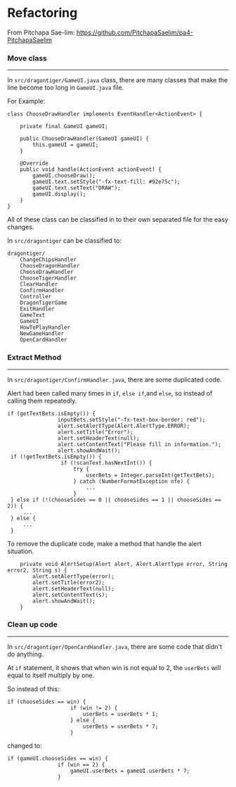 # Refactoring

From Pitchapa Sae-lim: https://github.com/PitchapaSaelim/pa4-PitchapaSaelim

### Move class 

---

In `src/dragontiger/GameUI.java` class, there are many classes that make
 the line become too long in `GameUI.java` file.

For Example:

    class ChooseDrawHandler implements EventHandler<ActionEvent> {
    
        private final GameUI gameUI;
    
        public ChooseDrawHandler(GameUI gameUI) {
            this.gameUI = gameUI;
        }
    
        @Override
        public void handle(ActionEvent actionEvent) {
            gameUI.chooseDraw();
            gameUI.text.setStyle("-fx-text-fill: #92e75c");
            gameUI.text.setText("DRAW");
            gameUI.display();
        }
    }

All of these class can be classified in to their own separated file for the easy changes.

In `src/dragontiger` can be classified to:

    dragontiger/
        ChangeChipsHandler
        ChooseDragonHandler
        ChooseDrawHandler
        ChooseTigerHandler
        ClearHandler
        ConfirmHandler
        Controller
        DragonTigerGame
        ExitHandler
        GameText
        GameUI
        HowToPlayHandler
        NewGameHandler
        OpenCardHandler
        
        
     
### Extract Method

---
In `src/dragontiger/ConfirmHandler.java`, there are some duplicated code.

Alert had been called many times in `if`, `else if`,and `else`, so instead of calling them repeatedly.
        
    if (getTextBets.isEmpty()) {
                    inputBets.setStyle("-fx-text-box-border: red");
                    alert.setAlertType(Alert.AlertType.ERROR);
                    alert.setTitle("Error");
                    alert.setHeaderText(null);
                    alert.setContentText("Please fill in information.");
                    alert.showAndWait();
     if (!getTextBets.isEmpty()) {
                     if (!scanText.hasNextInt()) {
                         try {
                             userBets = Integer.parseInt(getTextBets);
                         } catch (NumberFormatException nfe) {
                             ...
                         }
     } else if (!(chooseSides == 0 || chooseSides == 1 || chooseSides == 2)) {
         ...
     } else {
         ... 
     }
                    
To remove the duplicate code, make a method that handle the alert situation.

        private void AlertSetup(Alert alert, Alert.AlertType error, String error2, String s) {
            alert.setAlertType(error);
            alert.setTitle(error2);
            alert.setHeaderText(null);
            alert.setContentText(s);
            alert.showAndWait();
        }


### Clean up code

---

In `src/dragontiger/OpenCardHandler.java`, there are some code that didn't do anything.

At `if` statement, it shows that when win is not equal to 2, the `userBets` will equal to
itself multiply by one.

So instead of this:

    if (chooseSides == win) {
                        if (win != 2) {
                            userBets = userBets * 1;
                        } else {
                            userBets = userBets * 7;
                        }
    
    
changed to:

    if (gameUI.chooseSides == win) {
                    if (win == 2) {
                        gameUI.userBets = gameUI.userBets * 7;
                    }
    

